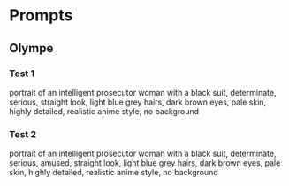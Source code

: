 # Prompts

## Olympe

### Test 1
portrait of an intelligent prosecutor woman with a black suit, determinate, serious, straight look, light blue grey hairs, dark brown eyes, pale skin, highly detailed, realistic anime style, no background

### Test 2
portrait of an intelligent prosecutor woman with a black suit, determinate, serious, amused, straight look, light blue grey hairs, dark brown eyes, pale skin, highly detailed, realistic anime style, no background
